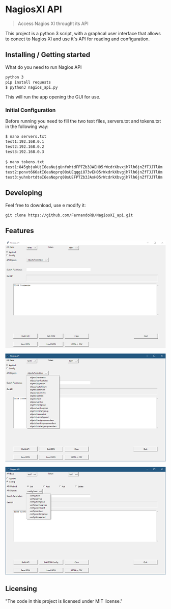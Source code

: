 # NagiosXI API

> Access Nagios XI throught its API

This project is a python 3 script, with a graphcal user interface that allows to conect to Nagios XI and use it´s API for reading and configuration.

## Installing / Getting started

What do you need to run Nagios API

```shell
python 3
pip install requests
$ python3 nagios_api.py
```

This will run the app opening the GUI for use.

### Initial Configuration

Before running you need to fill the two text files, servers.txt and tokens.txt in the following way:

```shell
$ nano servers.txt
test1:192.168.0.1
test2:192.168.0.2
test3:192.168.0.3

$ nano tokens.txt
test1:845gbjukUjI6eaNujgUnfohtdFPTZb3JAEH05rWcdrXbvxjh7lh6jnZfTJJTl8m
test2:ponvt666atI6eaNoprq08sUEqqgi873vEH05rWxdrkXbvgjh7lh6jnZfTJJTl8m
test3:yuhnbrtdteI6eaNoprq08sUEFPTZb3JAxH05rWcdrkXbvgjh7lh6jnZfTJJTl8m
```

## Developing

Feel free to download, use e modify it:

```shell
git clone https://github.com/FernandoRD/NagiosXI_api.git
```

## Features

![Screenshot 1](https://github.com/FernandoRD/NagiosXI_api/blob/main/Screen1.png)

![Screenshot 2](https://github.com/FernandoRD/NagiosXI_api/blob/main/Screen2.png)

![Screenshot 3](https://github.com/FernandoRD/NagiosXI_api/blob/main/Screen3.png)

## Licensing

"The code in this project is licensed under MIT license."
